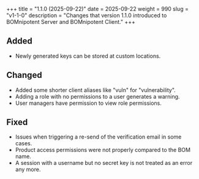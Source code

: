+++
title = "1.1.0 (2025-09-22)"
date = 2025-09-22
weight = 990
slug = "v1-1-0"
description = "Changes that version 1.1.0 introduced to BOMnipotent Server and BOMnipotent Client."
+++

## Added
- Newly generated keys can be stored at custom locations.

## Changed
- Added some shorter client aliases like "vuln" for "vulnerability".
- Adding a role with no permissions to a user generates a warning.
- User managers have permission to view role permissions.

## Fixed
- Issues when triggering a re-send of the verification email in some cases.
- Product access permissions were not properly compared to the BOM name.
- A session with a username but no secret key is not treated as an error any more.
